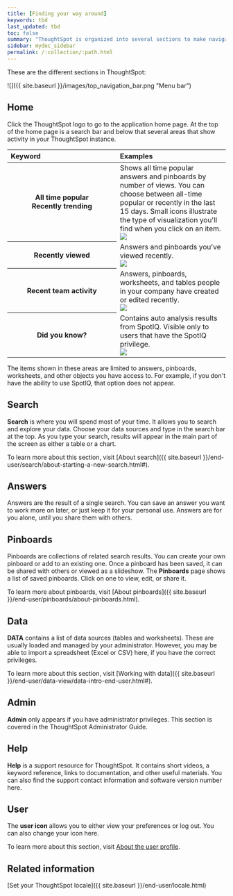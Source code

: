 ```yaml
---
title: [Finding your way around]
keywords: tbd
last_updated: tbd
toc: false
summary: "ThoughtSpot is organized into several sections to make navigation easy. You can reach them by using the menu bar."
sidebar: mydoc_sidebar
permalink: /:collection/:path.html
---
```

These are the different sections in ThoughtSpot:

![]({{ site.baseurl }}/images/top_navigation_bar.png "Menu bar")


## Home

Click the ThoughtSpot logo to go to the application home page. At the top of the
home page is a search bar and below that several areas that show activity in your ThoughtSpot instance.

<table>
<colgroup>
   <col style="width:50%" />
   <col style="width:50%" />
</colgroup>
<thead class="thead" style="text-align:left;">
   <tr>
      <th>Keyword</th>
      <th>Examples</th>
   </tr>
</thead>
<tbody class="tbody">
  <tr>
    <th>All time popular<br>Recently trending</th>
    <td>
    Shows all time popular answers and pinboards by number of views. You can
    choose between all-time popular or recently in the last 15 days. Small icons illustrate the type of visualization you'll find when you click on an item.
    <img src="{{ "/images/home-trending.png "| prepend: site.baseurl  }}" />
</td>
  </tr>
  <tr>
    <th>Recently viewed</th>
    <td>Answers and pinboards you've viewed recently.
    <br>
    <img src="{{ "/images/home-recently-viewed.png "| prepend: site.baseurl  }}" />

</td>
  </tr>
  <tr>
    <th>Recent team activity</th>
    <td>Answers, pinboards, worksheets, and tables people in your company have created or edited recently.
    <br>
    <img src="{{ "/images/home-team-activity.png "| prepend: site.baseurl  }}" />

</td>
  </tr>
  <tr>
    <th>Did you know?</th>
    <td>Contains auto analysis results from SpotIQ. Visible only to users that have the SpotIQ privilege.
    <br>   
    <img src="{{ "/images/home-spotiq.png "| prepend: site.baseurl  }}" />

</td>
  </tr>
  </tbody>
</table>

The items shown in these areas are limited to answers, pinboards, worksheets,
and other objects you have access to. For example, if you don't have the ability
to use SpotIQ, that option does not appear.


## Search

**Search** is where you will spend most of your time. It allows you to search and explore your data. Choose your data sources and type in the search bar at the top. As you type your search, results will appear in the main part of the screen as either a table or a chart.

To learn more about this section, visit [About search]({{ site.baseurl }}/end-user/search/about-starting-a-new-search.html#).

## Answers

Answers are the result of a single search. You can save an answer you want to work more on later, or just keep it for your personal use. Answers are for you alone, until you share them with others.

## Pinboards

Pinboards are collections of related search results. You can create your own pinboard or add to an existing one. Once a pinboard has been saved, it can be shared with others or viewed as a slideshow. The **Pinboards** page shows a list of saved pinboards. Click on one to view, edit, or share it.

To learn more about pinboards, visit [About pinboards]({{ site.baseurl }}/end-user/pinboards/about-pinboards.html).

## Data

**DATA** contains a list of data sources (tables and worksheets). These are usually loaded and managed by your administrator. However, you may be able to import a spreadsheet (Excel or CSV) here, if you have the correct privileges.

To learn more about this section, visit [Working with data]({{ site.baseurl }}/end-user/data-view/data-intro-end-user.html#).

## Admin

**Admin** only appears if you have administrator privileges. This section is covered in the ThoughtSpot Administrator Guide.

## Help

**Help** is a support resource for ThoughtSpot. It contains short videos, a keyword reference, links to documentation, and other useful materials. You can also find the support contact information and software version number here.

## User

The **user icon** allows you to either view your preferences or log out. You can also change your icon here.

To learn more about this section, visit [About the user profile](about-user.html).


## Related information

[Set your ThoughtSpot locale]({{ site.baseurl }}/end-user/locale.html)  
